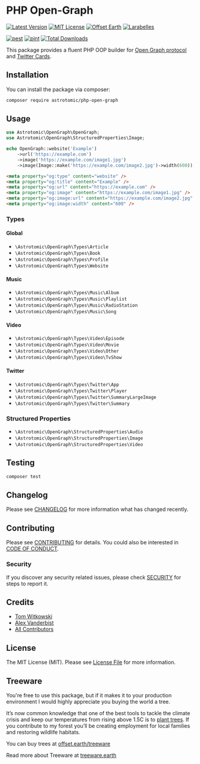 # PHP Open-Graph

[![Latest Version](http://img.shields.io/packagist/v/astrotomic/php-open-graph.svg?label=Release&style=for-the-badge)](https://packagist.org/packages/astrotomic/php-open-graph)
[![MIT License](https://img.shields.io/github/license/Astrotomic/php-open-graph.svg?label=License&color=blue&style=for-the-badge)](https://github.com/Astrotomic/php-open-graph/blob/master/LICENSE)
[![Offset Earth](https://img.shields.io/badge/Treeware-%F0%9F%8C%B3-green?style=for-the-badge)](https://plant.treeware.earth/Astrotomic/php-open-graph)
[![Larabelles](https://img.shields.io/badge/Larabelles-%F0%9F%A6%84-lightpink?style=for-the-badge)](https://www.larabelles.com/)

[![pest](https://img.shields.io/github/workflow/status/Astrotomic/php-open-graph/pest?style=flat-square&logoColor=white&logo=github&label=Tests)](https://github.com/Astrotomic/php-open-graph/actions?query=workflow%3Apest)
[![pint](https://img.shields.io/github/workflow/status/Astrotomic/php-open-graph/pint?style=flat-square&logoColor=white&logo=github&label=CS)](https://github.com/Astrotomic/php-open-graph/actions?query=workflow%3Apint)
[![Total Downloads](https://img.shields.io/packagist/dt/astrotomic/php-open-graph.svg?label=Downloads&style=flat-square)](https://packagist.org/packages/astrotomic/php-open-graph)

This package provides a fluent PHP OOP builder for [Open Graph protocol](https://ogp.me) and [Twitter Cards](https://developer.twitter.com/en/docs/tweets/optimize-with-cards/overview/abouts-cards).

## Installation

You can install the package via composer:

```bash
composer require astrotomic/php-open-graph
```

## Usage

```php
use Astrotomic\OpenGraph\OpenGraph;
use Astrotomic\OpenGraph\StructuredProperties\Image;

echo OpenGraph::website('Example')
    ->url('https://example.com')
    ->image('https://example.com/image1.jpg')
    ->image(Image::make('https://example.com/image2.jpg')->width(600));
```

```html
<meta property="og:type" content="website" />
<meta property="og:title" content="Example" />
<meta property="og:url" content="https://example.com" />
<meta property="og:image" content="https://example.com/image1.jpg" />
<meta property="og:image:url" content="https://example.com/image2.jpg" />
<meta property="og:image:width" content="600" />
```

### Types

#### Global

-   `\Astrotomic\OpenGraph\Types\Article`
-   `\Astrotomic\OpenGraph\Types\Book`
-   `\Astrotomic\OpenGraph\Types\Profile`
-   `\Astrotomic\OpenGraph\Types\Website`

#### Music

-   `\Astrotomic\OpenGraph\Types\Music\Album`
-   `\Astrotomic\OpenGraph\Types\Music\Playlist`
-   `\Astrotomic\OpenGraph\Types\Music\RadioStation`
-   `\Astrotomic\OpenGraph\Types\Music\Song`

#### Video

-   `\Astrotomic\OpenGraph\Types\Video\Episode`
-   `\Astrotomic\OpenGraph\Types\Video\Movie`
-   `\Astrotomic\OpenGraph\Types\Video\Other`
-   `\Astrotomic\OpenGraph\Types\Video\TvShow`

#### Twitter

-   `\Astrotomic\OpenGraph\Types\Twitter\App`
-   `\Astrotomic\OpenGraph\Types\Twitter\Player`
-   `\Astrotomic\OpenGraph\Types\Twitter\SummaryLargeImage`
-   `\Astrotomic\OpenGraph\Types\Twitter\Summary`

### Structured Properties

-   `\Astrotomic\OpenGraph\StructuredProperties\Audio`
-   `\Astrotomic\OpenGraph\StructuredProperties\Image`
-   `\Astrotomic\OpenGraph\StructuredProperties\Video`

## Testing

```bash
composer test
```

## Changelog

Please see [CHANGELOG](CHANGELOG.md) for more information what has changed recently.

## Contributing

Please see [CONTRIBUTING](https://github.com/Astrotomic/.github/blob/master/CONTRIBUTING.md) for details. You could also be interested in [CODE OF CONDUCT](https://github.com/Astrotomic/.github/blob/master/CODE_OF_CONDUCT.md).

### Security

If you discover any security related issues, please check [SECURITY](https://github.com/Astrotomic/.github/blob/master/SECURITY.md) for steps to report it.

## Credits

-   [Tom Witkowski](https://github.com/Gummibeer)
-   [Alex Vanderbist](https://github.com/AlexVanderbist)
-   [All Contributors](../../contributors)

## License

The MIT License (MIT). Please see [License File](LICENSE.md) for more information.

## Treeware

You're free to use this package, but if it makes it to your production environment I would highly appreciate you buying the world a tree.

It’s now common knowledge that one of the best tools to tackle the climate crisis and keep our temperatures from rising above 1.5C is to [plant trees](https://www.bbc.co.uk/news/science-environment-48870920). If you contribute to my forest you’ll be creating employment for local families and restoring wildlife habitats.

You can buy trees at [offset.earth/treeware](https://plant.treeware.earth/Astrotomic/php-open-graph)

Read more about Treeware at [treeware.earth](https://treeware.earth)

